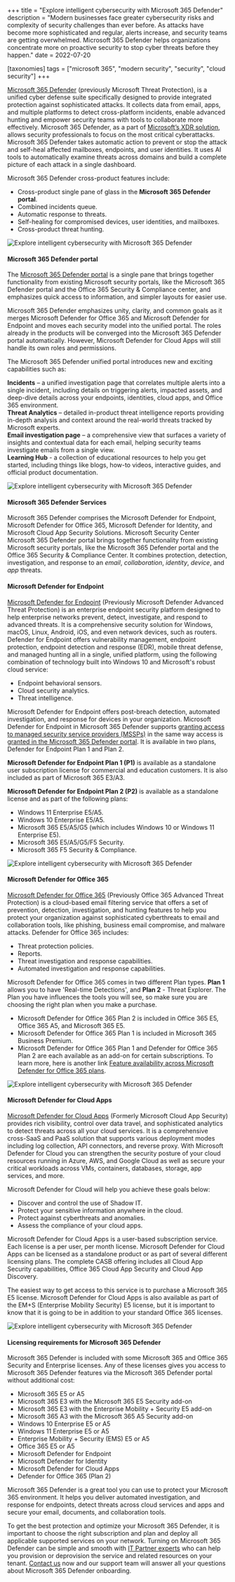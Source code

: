 +++
title = "Explore intelligent cybersecurity with Microsoft 365 Defender"
description = "Modern businesses face greater cybersecurity risks and complexity of security challenges than ever before. As attacks have become more sophisticated and regular, alerts increase, and security teams are getting overwhelmed. Microsoft 365 Defender helps organizations concentrate more on proactive security to stop cyber threats before they happen."
date = 2022-07-20

[taxonomies]
tags = ["microsoft 365", "modern security", "security", "cloud security"]
+++

[Microsoft 365 Defender](https://www.microsoft.com/en-us/security/business/siem-and-xdr/microsoft-365-defender) (previously Microsoft Threat Protection), is a unified cyber defense suite specifically designed to provide integrated protection against sophisticated attacks. It collects data from email, apps, and multiple platforms to detect cross-platform incidents, enable advanced hunting and empower security teams with tools to collaborate more effectively. Microsoft 365 Defender, as a part of [Microsoft’s XDR solution](https://www.microsoft.com/en-us/security/business/threat-protection), allows security professionals to focus on the most critical cyberattacks. Microsoft 365 Defender takes automatic action to prevent or stop the attack and self-heal affected mailboxes, endpoints, and user identities. It uses AI tools to automatically examine threats across domains and build a complete picture of each attack in a single dashboard.  

Microsoft 365 Defender cross-product features include: 

* Cross-product single pane of glass in the **Microsoft 365 Defender portal**.  
* Combined incidents queue. 
* Automatic response to threats. 
* Self-healing for compromised devices, user identities, and mailboxes. 
* Cross-product threat hunting. 

![Explore intelligent cybersecurity with Microsoft 365 Defender](/img/M365Defender1.png)

#### Microsoft 365 Defender portal 

The [Microsoft 365 Defender portal](https://security.microsoft.com/homepage?tid=4ed6ea8d-6f86-411d-b7e0-37401bdb9b68https://www.microsoft.com/en-us/security/business/threat-protection) is a single pane that brings together functionality from existing Microsoft security portals, like the Microsoft 365 Defender portal and the Office 365 Security & Compliance center, and emphasizes quick access to information, and simpler layouts for easier use.  

Microsoft 365 Defender emphasizes unity, clarity, and common goals as it merges Microsoft Defender for Office 365 and Microsoft Defender for Endpoint and moves each security model into the unified portal. The roles already in the products will be converged into the Microsoft 365 Defender portal automatically. However, Microsoft Defender for Cloud Apps will still handle its own roles and permissions. 

The Microsoft 365 Defender unified portal introduces new and exciting capabilities such as: 

**Incidents** – a unified investigation page that correlates multiple alerts into a single incident, including details on triggering alerts, impacted assets, and deep-dive details across your endpoints, identities, cloud apps, and Office 365 environment.    
**Threat Analytics** – detailed in-product threat intelligence reports providing in-depth analysis and context around the real-world threats tracked by Microsoft experts.   
**Email investigation page** – a comprehensive view that surfaces a variety of insights and contextual data for each email, helping security teams investigate emails from a single view.   
**Learning Hub** - a collection of educational resources to help you get started, including things like blogs, how-to videos, interactive guides, and official product documentation.    

![Explore intelligent cybersecurity with Microsoft 365 Defender](/img/M365Defender2.png)

#### Microsoft 365 Defender Services 

Microsoft 365 Defender comprises the Microsoft Defender for Endpoint, Microsoft Defender for Office 365, Microsoft Defender for Identity, and Microsoft Cloud App Security Solutions. Microsoft Security Center Microsoft 365 Defender portal brings together functionality from existing Microsoft security portals, like the Microsoft 365 Defender portal and the Office 365 Security & Compliance Center. It combines protection, detection, investigation, and response to an *email*, *collaboration*, *identity*, *device*, and *app* threats.

#### Microsoft Defender for Endpoint 

[Microsoft Defender for Endpoint](https://docs.microsoft.com/en-us/microsoft-365/security/defender-endpoint/?view=o365-worldwide) (Previously Microsoft Defender Advanced Threat Protection) is an enterprise endpoint security platform designed to help enterprise networks prevent, detect, investigate, and respond to advanced threats. It is a comprehensive security solution for Windows, macOS, Linux, Android, iOS, and even network devices, such as routers. Defender for Endpoint offers vulnerability management, endpoint protection, endpoint detection and response (EDR), mobile threat defense, and managed hunting all in a single, unified platform, using the following combination of technology built into Windows 10 and Microsoft's robust cloud service: 

* Endpoint behavioral sensors.   
* Cloud security analytics.   
* Threat intelligence. 

Microsoft Defender for Endpoint offers post-breach detection, automated investigation, and response for devices in your organization. Microsoft Defender for Endpoint in Microsoft 365 Defender supports [granting access to managed security service providers (MSSPs)](https://docs.microsoft.com/en-us/microsoft-365/security/defender-endpoint/grant-mssp-access?view=o365-worldwide) in the same way access is [granted in the Microsoft 365 Defender portal](https://docs.microsoft.com/en-us/microsoft-365/security/defender/mssp-access?view=o365-worldwide). It is available in two plans, Defender for Endpoint Plan 1 and Plan 2.  

**Microsoft Defender for Endpoint Plan 1 (P1)** is available as a standalone user subscription license for commercial and education customers. It is also included as part of Microsoft 365 E3/A3. 

**Microsoft Defender for Endpoint Plan 2 (P2)** is available as a standalone license and as part of the following plans: 

* Windows 11 Enterprise E5/A5.
* Windows 10 Enterprise E5/A5.
* Microsoft 365 E5/A5/G5 (which includes Windows 10 or Windows 11 Enterprise E5).
* Microsoft 365 E5/A5/G5/F5 Security.
* Microsoft 365 F5 Security & Compliance.

![Explore intelligent cybersecurity with Microsoft 365 Defender](/img/M365Defender3.png)

#### Microsoft Defender for Office 365  

[Microsoft Defender for Office 365](https://docs.microsoft.com/en-us/microsoft-365/security/office-365-security/defender-for-office-365?view=o365-worldwide) (Previously Office 365 Advanced Threat Protection) is a cloud-based email filtering service that offers a set of prevention, detection, investigation, and hunting features to help you protect your organization against sophisticated cyberthreats to email and collaboration tools, like phishing, business email compromise, and malware attacks. Defender for Office 365 includes: 

* Threat protection policies. 
* Reports. 
* Threat investigation and response capabilities. 
* Automated investigation and response capabilities. 

Microsoft Defender for Office 365 comes in two different Plan types. **Plan 1** allows you to have 'Real-time Detections', and **Plan 2** - Threat Explorer. The Plan you have influences the tools you will see, so make sure you are choosing the right plan when you make a purchase. 

* Microsoft Defender for Office 365 Plan 2 is included in Office 365 E5, Office 365 A5, and Microsoft 365 E5. 
* Microsoft Defender for Office 365 Plan 1 is included in Microsoft 365 Business Premium. 
* Microsoft Defender for Office 365 Plan 1 and Defender for Office 365 Plan 2 are each available as an add-on for certain subscriptions. To learn more, here is another link [Feature availability across Microsoft Defender for Office 365 plans](https://docs.microsoft.com/en-us/office365/servicedescriptions/office-365-advanced-threat-protection-service-description#feature-availability-across-advanced-threat-protection-atp-plans). 

![Explore intelligent cybersecurity with Microsoft 365 Defender](/img/M365Defender4.png)

#### Microsoft Defender for Cloud Apps 

[Microsoft Defender for Cloud Apps](https://docs.microsoft.com/en-us/defender-cloud-apps/) (Formerly Microsoft Cloud App Security) provides rich visibility, control over data travel, and sophisticated analytics to detect threats across all your cloud services. It is a comprehensive cross-SaaS and PaaS solution that supports various deployment modes including log collection, API connectors, and reverse proxy. With Microsoft Defender for Cloud you can strengthen the security posture of your cloud resources running in Azure, AWS, and Google Cloud as well as secure your critical workloads across VMs, containers, databases, storage, app services, and more. 

Microsoft Defender for Cloud will help you achieve these goals below: 

* Discover and control the use of Shadow IT. 
* Protect your sensitive information anywhere in the cloud. 
* Protect against cyberthreats and anomalies. 
* Assess the compliance of your cloud apps. 

Microsoft Defender for Cloud Apps is a user-based subscription service. Each license is a per user, per month license. Microsoft Defender for Cloud Apps can be licensed as a standalone product or as part of several different licensing plans. The complete CASB offering includes all Cloud App Security capabilities, Office 365 Cloud App Security and Cloud App Discovery. 

The easiest way to get access to this service is to purchase a Microsoft 365 E5 license. Microsoft Defender for Cloud Apps is also available as part of the EM+S (Enterprise Mobility Security) E5 license, but it is important to know that it is going to be in addition to your standard Office 365 licenses. 

![Explore intelligent cybersecurity with Microsoft 365 Defender](/img/M365Defender5.png)

#### Licensing requirements for Microsoft 365 Defender 

Microsoft 365 Defender is included with some Microsoft 365 and Office 365 Security and Enterprise licenses. Any of these licenses gives you access to Microsoft 365 Defender features via the Microsoft 365 Defender portal without additional cost: 

* Microsoft 365 E5 or A5 
* Microsoft 365 E3 with the Microsoft 365 E5 Security add-on 
* Microsoft 365 E3 with the Enterprise Mobility + Security E5 add-on 
* Microsoft 365 A3 with the Microsoft 365 A5 Security add-on 
* Windows 10 Enterprise E5 or A5 
* Windows 11 Enterprise E5 or A5 
* Enterprise Mobility + Security (EMS) E5 or A5 
* Office 365 E5 or A5 
* Microsoft Defender for Endpoint 
* Microsoft Defender for Identity 
* Microsoft Defender for Cloud Apps 
* Defender for Office 365 (Plan 2) 

Microsoft 365 Defender is a great tool you can use to protect your Microsoft 365 environment. It helps you deliver automated investigation, and response for endpoints, detect threats across cloud services and apps and secure your email, documents, and collaboration tools.  

To get the best protection and optimize your Microsoft 365 Defender, it is important to choose the right subscription and plan and deploy all applicable supported services on your network. Turning on Microsoft 365 Defender can be simple and smooth with [IT Partner experts](https://o365hq.com/about) who can help you provision or deprovision the service and related resources on your tenant. [Contact us](https://o365hq.com/contacts) now and our support team will answer all your questions about Microsoft 365 Defender onboarding. 